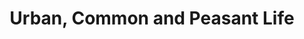---
layout: genrepage
title: Urban, Common and Peasant Life
genre: Urban, Common and Peasant Life
---